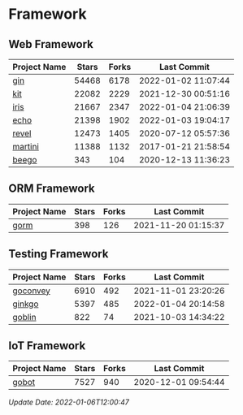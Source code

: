 # Framework

## Web Framework
| Project Name | Stars | Forks | Last Commit |
| ------------ | ----- | ----- | ----------- |
| [gin](https://github.com/gin-gonic/gin) | 54468 | 6178 | 2022-01-02 11:07:44 |
| [kit](https://github.com/go-kit/kit) | 22082 | 2229 | 2021-12-30 00:51:16 |
| [iris](https://github.com/kataras/iris) | 21667 | 2347 | 2022-01-04 21:06:39 |
| [echo](https://github.com/labstack/echo) | 21398 | 1902 | 2022-01-03 19:04:17 |
| [revel](https://github.com/revel/revel) | 12473 | 1405 | 2020-07-12 05:57:36 |
| [martini](https://github.com/go-martini/martini) | 11388 | 1132 | 2017-01-21 21:58:54 |
| [beego](https://github.com/astaxie/beego) | 343 | 104 | 2020-12-13 11:36:23 |

## ORM Framework
| Project Name | Stars | Forks | Last Commit |
| ------------ | ----- | ----- | ----------- |
| [gorm](https://github.com/jinzhu/gorm) | 398 | 126 | 2021-11-20 01:15:37 |

## Testing Framework
| Project Name | Stars | Forks | Last Commit |
| ------------ | ----- | ----- | ----------- |
| [goconvey](https://github.com/smartystreets/goconvey) | 6910 | 492 | 2021-11-01 23:20:26 |
| [ginkgo](https://github.com/onsi/ginkgo) | 5397 | 485 | 2022-01-04 20:14:58 |
| [goblin](https://github.com/franela/goblin) | 822 | 74 | 2021-10-03 14:34:22 |

## IoT Framework
| Project Name | Stars | Forks | Last Commit |
| ------------ | ----- | ----- | ----------- |
| [gobot](https://github.com/hybridgroup/gobot) | 7527 | 940 | 2020-12-01 09:54:44 |

*Update Date: 2022-01-06T12:00:47*
